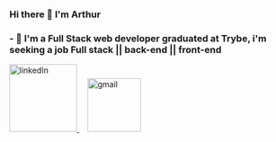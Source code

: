 ### Hi there 👋 I'm Arthur
<h3>- 🔭 I'm a Full Stack web developer graduated at Trybe, i'm seeking a job Full stack || back-end || front-end </h3>

<a style="margin-right: 15px;" href="https://www.linkedin.com/in/arthur-oldenburg/" target="_blank">
  <img width="120px" alt="linkedIn" src="https://img.shields.io/badge/LinkedIn-0077B5?style=for-the-badge&logo=linkedin&logoColor=white" />
</a>

<a style="margin-right: 15px;" href="mailto:oldenburgarthurmurilo@gmail.com" target="_blank">
  <img width="95px" alt="gmail" src="https://img.shields.io/badge/Gmail-D14836?style=for-the-badge&logo=gmail&logoColor=white" />
</a>
